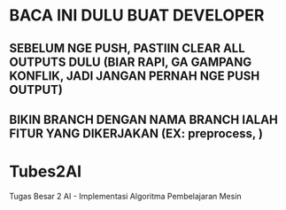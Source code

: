 # BACA INI DULU BUAT DEVELOPER
## SEBELUM NGE PUSH, PASTIIN CLEAR ALL OUTPUTS DULU (BIAR RAPI, GA GAMPANG KONFLIK, JADI JANGAN PERNAH NGE PUSH OUTPUT)
## BIKIN BRANCH DENGAN NAMA BRANCH IALAH FITUR YANG DIKERJAKAN (EX: preprocess, )

# Tubes2AI
Tugas Besar 2 AI - Implementasi Algoritma Pembelajaran Mesin